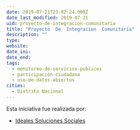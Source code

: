 ```yaml
---
date: 2019-07-21T23:02:24.000Z
date_last_modified: 2019-07-21
uid: proyecto-de-integracion-comunitaria
title: "Proyecto  De  Integracion  Comunitaria"
description: ""
type: 
website: 
date_ini: 
date_end: 
tags:
  - monitoreo-de-servicios-publicos
  - participación-ciudadana
  - uso-de-datos-abiertos
cities: 
  - Distrito Nacional
---
```


Esta iniciativa fue realizada por:

- [Ideales Soluciones  Sociales](/i/ideales-soluciones-sociales.html)
